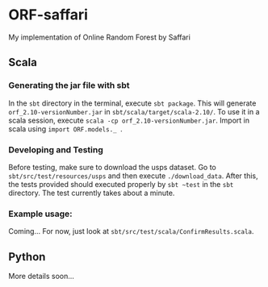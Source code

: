 # ORF-saffari
My implementation of Online Random Forest by Saffari

## Scala

### Generating the jar file with sbt
In the `sbt` directory in the terminal, execute
`sbt package`. This will generate `orf_2.10-versionNumber.jar` in 
`sbt/scala/target/scala-2.10/`. To use it in a scala session, execute
`scala -cp orf_2.10-versionNumber.jar`. Import in scala using 
`import ORF.models._ `.


### Developing and Testing
Before testing, make sure to download the usps dataset. Go to
`sbt/src/test/resources/usps` and then execute `./download_data`.  After this,
the tests provided should executed properly by `sbt ~test` in the `sbt`
directory. The test currently takes about a minute.


### Example usage:
Coming... For now, just look at `sbt/src/test/scala/ConfirmResults.scala`.


## Python
More details soon...
